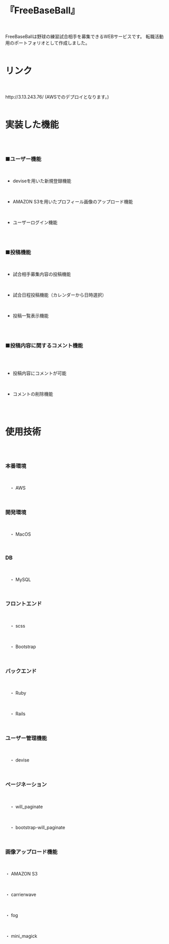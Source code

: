 # 『FreeBaseBall』  
<br>
<br>
FreeBaseBallは野球の練習試合相手を募集できるWEBサービスです。
転職活動用のポートフォリオとして作成しました。  
<br>
<br>

# リンク  

<br>
<br>
http://3.13.243.76/
(AWSでのデプロイとなります。)  
<br>
<br>

# 実装した機能  

<br>
<br>

### ■ユーザー機能  

<br>

* deviseを用いた新規登録機能  

<br>

* AMAZON S3を用いたプロフィール画像のアップロード機能  

<br>

* ユーザーログイン機能  

<br>
<br>

### ■投稿機能  

<br>

* 試合相手募集内容の投稿機能  

<br>

* 試合日程投稿機能（カレンダーから日時選択）  

<br>

* 投稿一覧表示機能  

<br>
<br>

### ■投稿内容に関するコメント機能  

<br>
<br>

* 投稿内容にコメントが可能  

<br>

* コメントの削除機能  

<br>
<br>

# 使用技術  

<br>
<br>

### 本番環境  

<br>

　・ AWS  

<br>

### 開発環境  

<br>

　・ MacOS  

<br>

### DB  

<br>

　・ MySQL  

<br>

### フロントエンド  

<br>

　・ scss  

<br>

　・ Bootstrap  

<br>

### バックエンド  

<br>

　・ Ruby  

<br>

　・ Rails  

<br>

### ユーザー管理機能  

<br>

　・ devise  

<br>

### ページネーション  

<br>

　・ will_paginate  

<br>

　・ bootstrap-will_paginate  

<br>

### 画像アップロード機能  

<br>

  ・ AMAZON S3  

<br>

  ・ carrierwave  

<br>

  ・ fog  

<br>

  ・ mini_magick  

<br>
